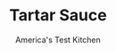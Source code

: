 ---
layout: ../../layouts/MarkdownPostLayout.astro
title: Tartar Sauce
author: America's Test Kitchen
pubDate: 2023-03-15
description: "This tangy, briny classic is the perfect accompaniment to fried fish."
image_url: https://res.cloudinary.com/hksqkdlah/image/upload/ar_1:1,c_fill,dpr_2.0,f_auto,fl_lossy.progressive.strip_profile,g_faces:auto,q_auto:low,w_344/37442_sfs-fish-and-chips-9
tags: ["Fish & Seafood","Sauces"]
calories: 1285
protein: 
carbohydrates: 5
fats: 
fiber: 
ingredients: ["¾ cup, mayonnaise","¼ cup, dill pickle relish","1½ teaspoons, distilled white vinegar","½ teaspoon, Worcestershire sauce","½ teaspoon, pepper","⅛ teaspoon, salt"]
serves: 4
time: "25 minutes"
instructions: ["Combine all ingredients in small bowl. Cover with plastic wrap and refrigerate until flavors meld, about 15 minutes."]
nutrition: ["14 mg Potassium","3 mg Phosphorus","2 mg Calcium","1 mg Magnesium","381 mg Sodium","33 g Fat","8 g Monounsaturated","20 g Polyunsaturated","16 mg Cholesterol","4 g Saturated","4 g Sugars","13 µg Vitamin K","11 g Water","5 g Carbs","9 µg Vitamin A","321 kcal Energy","1285 calories"]
notes: "The test kitchen’s favorite mayo is Blue Plate Real Mayonnaise, which is not available in all areas of the country. Hellmann’s Real Mayonnaise, which is available nationwide, was a close second and is a great option."
---